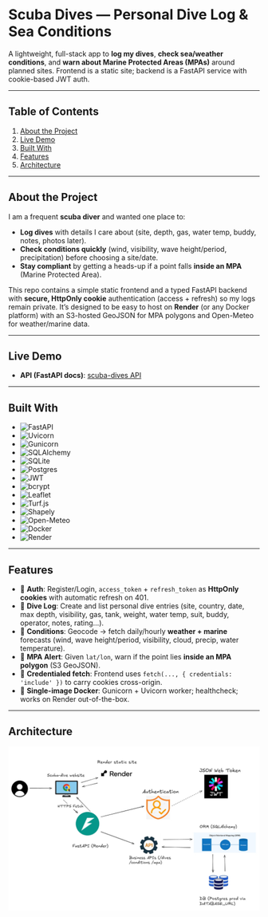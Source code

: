 # Scuba Dives — Personal Dive Log & Sea Conditions

A lightweight, full-stack app to **log my dives**, **check sea/weather conditions**, and **warn about Marine Protected Areas (MPAs)** around planned sites. Frontend is a static site; backend is a FastAPI service with cookie-based JWT auth.

---

## Table of Contents
1. [About the Project](#about-the-project)  
2. [Live Demo](#live-demo)  
3. [Built With](#built-with)  
4. [Features](#features)  
5. [Architecture](#architecture)  

---

## About the Project
I am a frequent **scuba diver** and wanted one place to:  
- **Log dives** with details I care about (site, depth, gas, water temp, buddy, notes, photos later).  
- **Check conditions quickly** (wind, visibility, wave height/period, precipitation) before choosing a site/date.  
- **Stay compliant** by getting a heads-up if a point falls **inside an MPA** (Marine Protected Area).  

This repo contains a simple static frontend and a typed FastAPI backend with **secure, HttpOnly cookie** authentication (access + refresh) so my logs remain private. It’s designed to be easy to host on **Render** (or any Docker platform) with an S3-hosted GeoJSON for MPA polygons and Open-Meteo for weather/marine data.

---

## Live Demo
- **API (FastAPI docs)**: [scuba-dives API](https://scuba-dives-page.onrender.com)

---

## Built With
- ![FastAPI](https://img.shields.io/badge/FastAPI-009688?style=for-the-badge&logo=fastapi&logoColor=white)
- ![Uvicorn](https://img.shields.io/badge/Uvicorn-ffcc00?style=for-the-badge&logo=python&logoColor=black)
- ![Gunicorn](https://img.shields.io/badge/Gunicorn-006400?style=for-the-badge&logo=gunicorn&logoColor=white)
- ![SQLAlchemy](https://img.shields.io/badge/SQLAlchemy-D71F00?style=for-the-badge&logo=python&logoColor=white)
- ![SQLite](https://img.shields.io/badge/SQLite-07405E?style=for-the-badge&logo=sqlite&logoColor=white)
- ![Postgres](https://img.shields.io/badge/Postgres-336791?style=for-the-badge&logo=postgresql&logoColor=white)
- ![JWT](https://img.shields.io/badge/JWT-black?style=for-the-badge&logo=jsonwebtokens)
- ![bcrypt](https://img.shields.io/badge/bcrypt-003366?style=for-the-badge&logo=lock&logoColor=white)
- ![Leaflet](https://img.shields.io/badge/Leaflet-199900?style=for-the-badge&logo=leaflet&logoColor=white)
- ![Turf.js](https://img.shields.io/badge/Turf.js-00bfff?style=for-the-badge&logo=javascript&logoColor=white)
- ![Shapely](https://img.shields.io/badge/Shapely-663399?style=for-the-badge&logo=python&logoColor=white)
- ![Open-Meteo](https://img.shields.io/badge/Open--Meteo-4285F4?style=for-the-badge&logo=googleearth&logoColor=white)
- ![Docker](https://img.shields.io/badge/Docker-2496ED?style=for-the-badge&logo=docker&logoColor=white)
- ![Render](https://img.shields.io/badge/Render-46E3B7?style=for-the-badge&logo=render&logoColor=black)


---

## Features
- 🔐 **Auth**: Register/Login, `access_token` + `refresh_token` as **HttpOnly cookies** with automatic refresh on 401.  
- 📒 **Dive Log**: Create and list personal dive entries (site, country, date, max depth, visibility, gas, tank, weight, water temp, suit, buddy, operator, notes, rating…).  
- 🌊 **Conditions**: Geocode → fetch daily/hourly **weather + marine** forecasts (wind, wave height/period, visibility, cloud, precip, water temperature).  
- 🪸 **MPA Alert**: Given `lat/lon`, warn if the point lies **inside an MPA polygon** (S3 GeoJSON).  
- 🧭 **Credentialed fetch**: Frontend uses `fetch(..., { credentials: 'include' })` to carry cookies cross-origin.  
- 🧱 **Single-image Docker**: Gunicorn + Uvicorn worker; healthcheck; works on Render out-of-the-box.  

---

## Architecture

![Architecture](frontend/assets/architecture.png)
